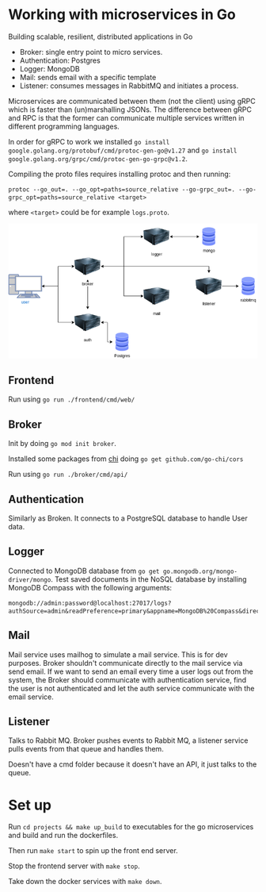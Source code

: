 # Working with microservices in Go

Building scalable, resilient, distributed applications in Go

- Broker: single entry point to micro services.
- Authentication: Postgres
- Logger: MongoDB
- Mail: sends email with a specific template
- Listener: consumes messages in RabbitMQ and initiates a process.

Microservices are communicated between them (not the client) using gRPC which is faster than (un)marshalling JSONs. The difference between gRPC and RPC is that the former can communicate multiple services written in different programming languages.

In order for gRPC to work we installed `go install google.golang.org/protobuf/cmd/protoc-gen-go@v1.27` and `go install google.golang.org/grpc/cmd/protoc-gen-go-grpc@v1.2`.

Compiling the proto files requires installing protoc and then running:

```
protoc --go_out=. --go_opt=paths=source_relative --go-grpc_out=. --go-grpc_opt=paths=source_relative <target>
```

where `<target>` could be for example `logs.proto`.

![stack](./assets/stack.drawio.png)

## Frontend

Run using `go run ./frontend/cmd/web/`

## Broker

Init by doing `go mod init broker`.

Installed some packages from [chi](https://github.com/go-chi/chi) doing `go get github.com/go-chi/cors`

Run using `go run ./broker/cmd/api/`

## Authentication

Similarly as Broken. It connects to a PostgreSQL database to handle User data.

## Logger

Connected to MongoDB database from `go get go.mongodb.org/mongo-driver/mongo`. Test saved documents in the NoSQL database by installing MongoDB Compass with the following arguments:

```
mongodb://admin:password@localhost:27017/logs?authSource=admin&readPreference=primary&appname=MongoDB%20Compass&directConnection=true&ssl=false
```

## Mail

Mail service uses mailhog to simulate a mail service. This is for dev purposes. Broker shouldn't communicate directly to the mail service via send email. If we want to send an email every time a user logs out from the system, the Broker should communicate with authentication service, find the user is not authenticated and let the auth service communicate with the email service.

## Listener

Talks to Rabbit MQ. Broker pushes events to Rabbit MQ, a listener service pulls events from that queue and handles them.

Doesn't have a cmd folder because it doesn't have an API, it just talks to the queue.

# Set up

Run `cd projects && make up_build` to executables for the go microservices and build and run the dockerfiles.

Then run `make start` to spin up the front end server.

Stop the frontend server with `make stop`.

Take down the docker services with `make down`.

